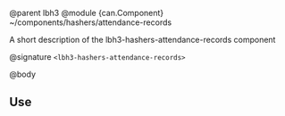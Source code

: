@parent lbh3
@module {can.Component} ~/components/hashers/attendance-records <lbh3-hashers-attendance-records>

A short description of the lbh3-hashers-attendance-records component

@signature `<lbh3-hashers-attendance-records>`

@body

## Use

